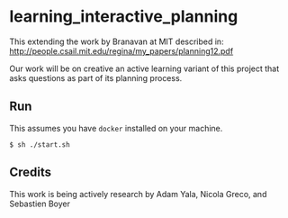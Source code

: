 # learning_interactive_planning
This extending the work by Branavan at MIT described in:
http://people.csail.mit.edu/regina/my_papers/planning12.pdf

Our work will be on creative an active learning variant of this project that asks questions
as part of its planning process. 

## Run

This assumes you have `docker` installed on your machine.

```
$ sh ./start.sh
```

## Credits
This work is being actively research by Adam Yala, Nicola Greco, and Sebastien Boyer


